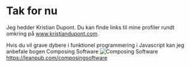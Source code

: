 # Tak for nu

Jeg hedder Kristian Dupont. Du kan finde links til mine profiler rundt omkring på www.kristiandupont.com.


Hvis du vil grave dybere i funktionel programmering i Javascript kan jeg anbefale bogen Composing Software
![Composing Software](https://d2sofvawe08yqg.cloudfront.net/composingsoftware/hero?1588710676)
https://leanpub.com/composingsoftware

